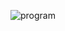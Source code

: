![program](https://github.com/Tarunparam/711521BCS058/assets/95097469/ab57d960-47c5-409d-8fc2-15f8c91aaea0)
